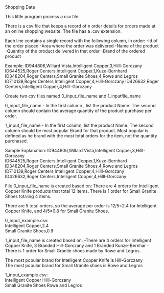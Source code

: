 Shopping Data

This little program process a csv file.

There is a csv file that keeps a record of n order details for orders made at an online shopping website. The file has a .csv extension.

Each line contains a single record with the following column, in order:
-Id of the order placed
-Area where the order was delivered
-Name of the product
-Quantity of the product delivered in that order
-Brand of the ordered product

Example:
ID944806,Willard Vista,Intelligent Copper,3,Hilll-Gorczany
ID644525,Roger Centers,Intelligent Copper,1,Kuze-Bernhard
ID348204,Roger Centers,Small Granite Shoes,4,Rowe and Legros
ID710139,Roger Centers,Intelligent Copper,4,Hilll-Gorczany
ID426632,Roger Centers,Intelligent Copper,4,Hilll-Gorczany

Create two csv files named 0_input_file_name and 1_inputfile_name

0_input_file_name - In the first column , list the product Name. The second column should contain the average quantity of the product purchase per order.

1_input_file_name - In the first column, list the product Name. The second column should be most popular Brand for that product. Most popular is defined as he brand with the most total orders for the item, not the quantity purchased. 


Sample Explanation:
ID944806,Willard Vista,Intelligent Copper,3,Hilll-Gorczany<br />
ID644525,Roger Centers,Intelligent Copper,1,Kuze-Bernhard<br />
ID348204,Roger Centers,Small Granite Shoes,4,Rowe and Legros<br />
ID710139,Roger Centers,Intelligent Copper,4,Hilll-Gorczany<br />
ID426632,Roger Centers,Intelligent Copper,4,Hilll-Gorczany<br />


File 
0_input_file_name is created based on:
There are 4 orders for Intelligent Copper Knife products that total 12 items.
There is 1 order for Small Granite Shoes totaling 4 items.

There are 5 total orders, so the average per order is 12/5=2.4 for Intelligent Copper Knife, and 4/5=0.8 for Small Granite Shoes.

0_input_example.csv:<br />
Intelligent Copper,2.4<br />
Small Granite Shoes,0.8<br />


1_input_file_name is created based on:
-There are 4 orders for Intelligent Copper Knife,
3 Branded Hill-Gorczany and
1 Branded Kunze-Bernhar
-There is 1 order for Small Granite shoes made by Rowe and Legros.

The most popular brand for Intelligent Copper Knife is Hill-Gorczany<br />
The most popular brand for Small Granite shoes is Rowe and Legros<br />

1_input_example.csv:<br />
Intelligent Copper	Hilll-Gorczany<br />
Small Granite Shoes	Rowe and Legros<br />








